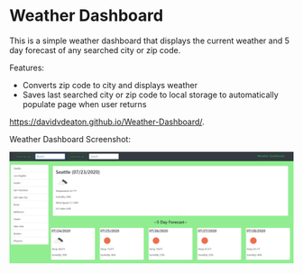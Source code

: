 # Weather Dashboard

This is a simple weather dashboard that displays the current weather and 5 day forecast of any searched city or zip code.

Features:
* Converts zip code to city and displays weather
* Saves last searched city or zip code to local storage to automatically populate page when user returns 


https://davidvdeaton.github.io/Weather-Dashboard/.

Weather Dashboard Screenshot:

![weather dashboard](weatherdashboard.PNG?raw=true)